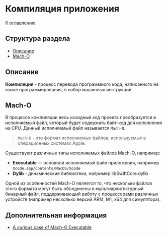 # Компиляция приложения

[К оглавлению](./README.md)

## Структура раздела
- [Описание](#desc)
- [Mach-O](#mach)

## <a id="desc"></a>Описание

__Компиляция__ - процесс перевода программного кода, написанного на языке программирования, в набор машинных инструкций.

## <a id="mach"></a>Mach-O

В процессе компиляции весь исходный код проекта преобразуется в исполняемый файл, который будет содержать байт-код для исполнения на CPU. Данный исполняемый файл называется `Mach-O`.

> `Mach-O` - это формат исполняемых файлов, используемых в операционных системах Apple.

Существуют различные типы исполняемых файлов Mach-O, например:

- __Executable__ — основной исполняемый файл приложения, например `Xcode.app/Contents/MacOS/Xcode`
- __Dylib__ - динамические библиотеки, например libSwiftCore.dylib 

Одной из особенностей Mach-O является то, что несколько файлов этого формата могут быть объединены в мультиархитектурный бинарный файл, поддерживающий работу с процессорами различных устройств (например несколько версий ARM, M1, x64 для симулятора).

## Дополнительная информация

- [A curious case of Mach-O Executable](https://medium.com/tokopedia-engineering/a-curious-case-of-mach-o-executable-26d5ecadd995)
